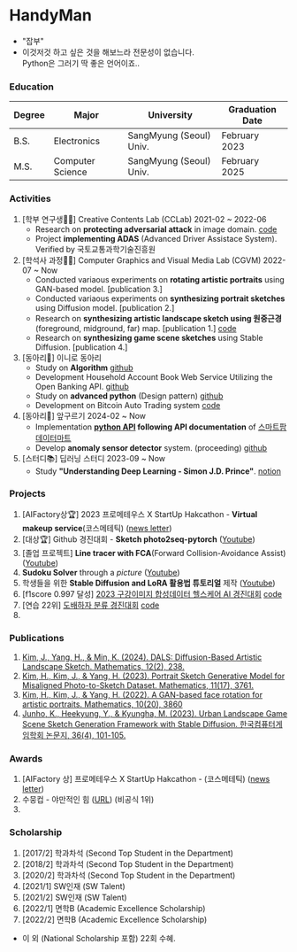 # HandyMan
- "잡부"
- 이것저것 하고 싶은 것을 해보느라 전문성이 없습니다.<br> Python은 그러기 딱 좋은 언어이죠..

### Education

| Degree           | Major             | University             | Graduation Date    |
|------------------|-------------------|------------------------|--------------------|
| B.S.             | Electronics       | SangMyung (Seoul) Univ.| February 2023      |
| M.S.             | Computer Science  | SangMyung (Seoul) Univ.| February 2025      |

### Activities
1. [학부 연구생🧑‍💻] Creative Contents Lab (CCLab) 2021-02 ~ 2022-06
   - Research on **protecting adversarial attack** in image domain. [code](https://github.com/comeeasy/R320_VOneNet)
   - Project **implementing ADAS** (Advanced Driver Assistace System). Verified by 국토교통과학기술진흥원
3. [학석사 과정🧑‍💻] Computer Graphics and Visual Media Lab (CGVM) 2022-07 ~ Now
   - Conducted variaous experiments on **rotating artistic portraits** using GAN-based model. [publication 3.]
   - Conducted variaous experiments on **synthesizing portrait sketches** using Diffusion model. [publication 2.]
   - Research on **synthesizing artistic landscape sketch using 원중근경** (foreground, midground, far) map. [publication 1.] [code](https://github.com/comeeasy/DALS) 
   - Research on **synthesizing game scene sketches** using Stable Diffusion. [publication 4.] 
5. [동아리👫] 이니로 동아리
   - Study on **Algorithm** [github](https://github.com/comeeasy/Algorithm-study/tree/main/joono)
   - Development Household Account Book Web Service Utilizing the Open Banking API. [github](https://github.com/auddus16/this_much?tab=readme-ov-file)
   - Study on **advanced python** (Design pattern) [github](https://github.com/jiminAn/Python_Clean_Code/tree/main/joono)
   - Development on Bitcoin Auto Trading system [code](https://github.com/comeeasy/Coin_Auto_Trading) 
7. [동아리👫] 앞구르기 2024-02 ~ Now
   - Implementation **[python API](https://github.com/roll4ward/SmartFarmDataMartAPI) following API documentation** of [스마트팜데이터마트](https://data.smartfarmkorea.net/openApi/openApiUseInfo.do?menuId=M060501)
   - Develop **anomaly sensor detector** system. (proceeding) [github](https://github.com/roll4ward/AnomalyEnvDetector) 
9. [스터디📚] 딥러닝 스터디 2023-09 ~ Now
    - Study **"Understanding Deep Learning - Simon J.D. Prince"**. [notion](https://joono.notion.site/Deep-Learning-Study-2bd51fb4767d4b4fa0f563564930d958?pvs=4)

### Projects
1. [AIFactory상🏆] 2023 프로메테우스 X StartUp Hakcathon - **Virtual makeup service**(코스메테틱)  ([news letter](https://www.newswire.co.kr/newsRead.php?no=962341))
2. [대상🏆] Github 경진대회 - **Sketch photo2seq-pytorch** ([Youtube](https://www.youtube.com/watch?v=gfU1dlzh2VE))
2. [졸업 프로젝트] **Line tracer with FCA**(Forward Collision-Avoidance Assist) ([Youtube](https://www.youtube.com/watch?v=elfMAMhiwws))
3. **Sudoku Solver** through a _picture_ ([Youtube](https://www.youtube.com/watch?v=v5IgQAuJ-jY))
4. 학생들을 위한 **Stable Diffusion and LoRA 활용법 튜토리얼** 제작 ([Youtube](https://www.youtube.com/watch?v=ics_03c3VEA))
5. [f1score 0.997 달성] [2023 구강이미지 합성데이터 헬스케어 AI 경진대회](https://github.com/bab-korea/healthcare-ai-contest) [code](https://github.com/comeeasy/healthcare-ai-contest)
6. [연습 22위] [도배하자 분류 경진대회](https://dacon.io/competitions/official/236082/leaderboard) [code](https://github.com/comeeasy/CLIP_for_classificaion_with_descriptions)
7. 


### Publications
1. [Kim, J., Yang, H., & Min, K. (2024). DALS: Diffusion-Based Artistic Landscape Sketch. Mathematics, 12(2), 238.](https://www.mdpi.com/2227-7390/12/2/238)
2. [Kim, H., Kim, J., & Yang, H. (2023). Portrait Sketch Generative Model for Misaligned Photo-to-Sketch Dataset. Mathematics, 11(17), 3761.](https://www.mdpi.com/2227-7390/11/17/3761)
3. [Kim, H., Kim, J., & Yang, H. (2022). A GAN-based face rotation for artistic portraits. Mathematics, 10(20), 3860](https://www.mdpi.com/2227-7390/10/20/3860)
4. [Junho, K., Heekyung, Y., & Kyungha, M. (2023). Urban Landscape Game Scene Sketch Generation Framework with Stable Diffusion. 한국컴퓨터게임학회 논문지, 36(4), 101-105.](https://db.koreascholar.com/Article/Detail/430365)

### Awards
1. [AIFactory 상] 프로메테우스 X StartUp Hakcathon - (코스메테틱) ([news letter](https://www.newswire.co.kr/newsRead.php?no=962341))
2. 수뭉컵 - 야만적인 힘 ([URL](https://github.com/soomoongcup/soomoongcup-2024)) (비공식 1위) 
3. 

### Scholarship
1. [2017/2] 학과차석 (Second Top Student in the Department)
2. [2018/2] 학과차석 (Second Top Student in the Department)
3. [2020/2] 학과차석 (Second Top Student in the Department)
4. [2021/1] SW인재 (SW Talent)
5. [2021/2] SW인재 (SW Talent)
6. [2022/1] 면학B (Academic Excellence Scholarship)
7. [2022/2] 면학B (Academic Excellence Scholarship)
- 이 외 (National Scholarship 포함) 22회 수혜.
